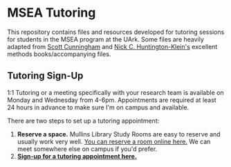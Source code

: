 # MSEA Tutoring

This repository contains files and resources developed for tutoring sessions for students in the MSEA program at the UArk.
Some files are heavily adapted from [Scott Cunningham](https://yalebooks.yale.edu/book/9780300251685/causal-inference) and [Nick C. Huntington-Klein's](https://www.routledge.com/The-Effect-An-Introduction-to-Research-Design-and-Causality/Huntington-Klein/p/book/9781032125787#) excellent methods books/accompanying files.

## Tutoring Sign-Up
1:1 Tutoring or a meeting specifically with your research team is available on Monday and Wednesday from 4-6pm. Appointments are required at least 24 hours in advance to make sure I'm on campus and available.

There are two steps to set up a tutoring appointment:
1. **Reserve a space.** Mullins Library Study Rooms are easy to reserve and usually work very well. [You can reserve a room online here.](https://uark.libcal.com/reserve) We can meet somewhere else on campus if you'd prefer.
2. **[Sign-up for a tutoring appointment here.](https://outlook.office365.com/owa/calendar/MSEATutoring@uark.onmicrosoft.com/bookings/)**
